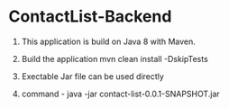 # ContactList-Backend
1. This application is build on Java 8 with Maven.

2. Build the application mvn clean install -DskipTests

3. Exectable Jar file can be used directly

4. command - java -jar contact-list-0.0.1-SNAPSHOT.jar
